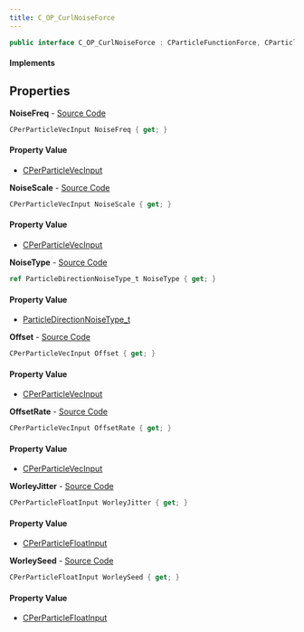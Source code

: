 ```yaml
---
title: C_OP_CurlNoiseForce
---
```


```csharp
public interface C_OP_CurlNoiseForce : CParticleFunctionForce, CParticleFunction, ISchemaClass<CParticleFunction>, ISchemaClass<CParticleFunctionForce>, ISchemaClass<C_OP_CurlNoiseForce>, ISchemaField, ISchemaClass, INativeHandle
```

#### Implements

## Properties

**NoiseFreq** - [Source Code](https://github.com/swiftly-solution/swiftlys2/blob/master/managed/src/SwiftlyS2.Generated/Schemas/Interfaces/C_OP_CurlNoiseForce.cs#L18)

```csharp
CPerParticleVecInput NoiseFreq { get; }
```

#### Property Value

- [CPerParticleVecInput](/docs/api/shared/schemadefinitions/cperparticlevecinput)

**NoiseScale** - [Source Code](https://github.com/swiftly-solution/swiftlys2/blob/master/managed/src/SwiftlyS2.Generated/Schemas/Interfaces/C_OP_CurlNoiseForce.cs#L20)

```csharp
CPerParticleVecInput NoiseScale { get; }
```

#### Property Value

- [CPerParticleVecInput](/docs/api/shared/schemadefinitions/cperparticlevecinput)

**NoiseType** - [Source Code](https://github.com/swiftly-solution/swiftlys2/blob/master/managed/src/SwiftlyS2.Generated/Schemas/Interfaces/C_OP_CurlNoiseForce.cs#L16)

```csharp
ref ParticleDirectionNoiseType_t NoiseType { get; }
```

#### Property Value

- [ParticleDirectionNoiseType_t](/docs/api/shared/schemadefinitions/particledirectionnoisetype_t)

**Offset** - [Source Code](https://github.com/swiftly-solution/swiftlys2/blob/master/managed/src/SwiftlyS2.Generated/Schemas/Interfaces/C_OP_CurlNoiseForce.cs#L22)

```csharp
CPerParticleVecInput Offset { get; }
```

#### Property Value

- [CPerParticleVecInput](/docs/api/shared/schemadefinitions/cperparticlevecinput)

**OffsetRate** - [Source Code](https://github.com/swiftly-solution/swiftlys2/blob/master/managed/src/SwiftlyS2.Generated/Schemas/Interfaces/C_OP_CurlNoiseForce.cs#L24)

```csharp
CPerParticleVecInput OffsetRate { get; }
```

#### Property Value

- [CPerParticleVecInput](/docs/api/shared/schemadefinitions/cperparticlevecinput)

**WorleyJitter** - [Source Code](https://github.com/swiftly-solution/swiftlys2/blob/master/managed/src/SwiftlyS2.Generated/Schemas/Interfaces/C_OP_CurlNoiseForce.cs#L28)

```csharp
CPerParticleFloatInput WorleyJitter { get; }
```

#### Property Value

- [CPerParticleFloatInput](/docs/api/shared/schemadefinitions/cperparticlefloatinput)

**WorleySeed** - [Source Code](https://github.com/swiftly-solution/swiftlys2/blob/master/managed/src/SwiftlyS2.Generated/Schemas/Interfaces/C_OP_CurlNoiseForce.cs#L26)

```csharp
CPerParticleFloatInput WorleySeed { get; }
```

#### Property Value

- [CPerParticleFloatInput](/docs/api/shared/schemadefinitions/cperparticlefloatinput)


